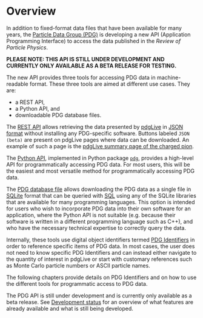 # Overview

In addition to fixed-format data files that have been available for many years,
the [Particle Data Group (PDG)](https://pdg.lbl.gov) is developing a new API (Application Programming Interface)
to access the data published in the _Review of Particle Physics_. 

**PLEASE NOTE: THIS API IS STILL UNDER DEVELOPMENT AND CURRENTLY ONLY AVAILABLE AS A BETA RELEASE FOR TESTING.**

The new API provides three tools for accessing PDG data in machine-readable format.
These three tools are aimed at different use cases.
They are:

* a REST API,
* a Python API, and
* downloadable PDG database files.

The [REST API](restapi.md) allows retrieving
the data presented by [pdgLive](https://pdglive.lbl.gov)
in [JSON format](https://www.json.org/)
without installing any PDG-specific software.
Buttons labeled `JSON (beta)` are present on pdgLive pages where data can be downloaded. An example of
such a page is the
[pdgLive summary page of the charged pion](https://pdglive.lbl.gov/Particle.action?init=0&node=S008&home=MXXX005).

The [Python API](pythonapi.md), implemented in Python package [`pdg`](https://pypi.org/project/pdg/),
provides a high-level API for programmatically accessing PDG data. 
For most users, this will be the easiest and most versatile method for programmatically accessing PDG data.

The [PDG database file](schema.md) allows downloading the PDG data as a single file
in [SQLite](https://sqlite.org/index.html) format
that can be queried with [SQL](https://en.wikipedia.org/wiki/SQL) using any of the SQLite
libraries that  are available for many programming languages.
This option is intended for users who wish to incorporate PDG data into their own software for
an application, where the Python API is not suitable (e.g. because their software is written in a different
programming language such as C++), and who have the necessary technical expertise to correctly query the data.

Internally, these tools use digital object identifiers termed [PDG Identifiers](pdgidentifiers) in order
to reference specific items of PDG data. In most cases, the user does not need to know specific PDG Identifiers
and can instead either navigate to the quantity of interest in pdgLive or start with customary references such as
Monte Carlo particle numbers or ASCII particle names.

The following chapters provide details on PDG Identifiers and on how to use the different tools for
programmatic access to PDG data.

The PDG API is still under development and is currently only available as a beta release.
See [Development status](status.md) for an overview of what features are already available and what is still
being developed.